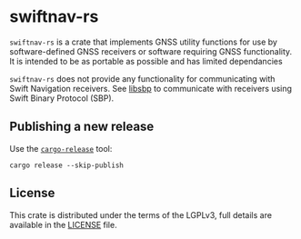 # swiftnav-rs

`swiftnav-rs` is a crate that implements GNSS utility functions for use by software-defined GNSS receivers or software requiring GNSS functionality. It is intended to be as portable as possible and has limited dependancies

`swiftnav-rs` does not provide any functionality for communicating with Swift
Navigation receivers.  See [libsbp](https://github.com/swift-nav/libsbp) to
communicate with receivers using Swift Binary Protocol (SBP).

## Publishing a new release

Use the [`cargo-release`](https://github.com/sunng87/cargo-release) tool:

```
cargo release --skip-publish
```

## License
This crate is distributed under the terms of the LGPLv3, full details are
available in the [LICENSE](./LICENSE) file.
